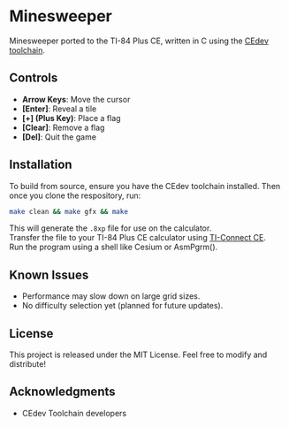 # Minesweeper

Minesweeper ported to the TI-84 Plus CE, written in C using the [CEdev toolchain](https://ce-programming.github.io/toolchain/).

## Controls

- **Arrow Keys**: Move the cursor
- **[Enter]**: Reveal a tile
- **[+] (Plus Key)**: Place a flag
- **[Clear]**: Remove a flag
- **[Del]**: Quit the game

## Installation

To build from source, ensure you have the CEdev toolchain installed. Then once you clone the respository, run:

```sh
make clean && make gfx && make
```

This will generate the `.8xp` file for use on the calculator.  
Transfer the file to your TI-84 Plus CE calculator using [TI-Connect CE](https://education.ti.com/en/products/computer-software/ti-connect-ce-software).  
Run the program using a shell like Cesium or AsmPgrm().

## Known Issues

- Performance may slow down on large grid sizes.
- No difficulty selection yet (planned for future updates).

## License

This project is released under the MIT License. Feel free to modify and distribute!

## Acknowledgments

- CEdev Toolchain developers  
